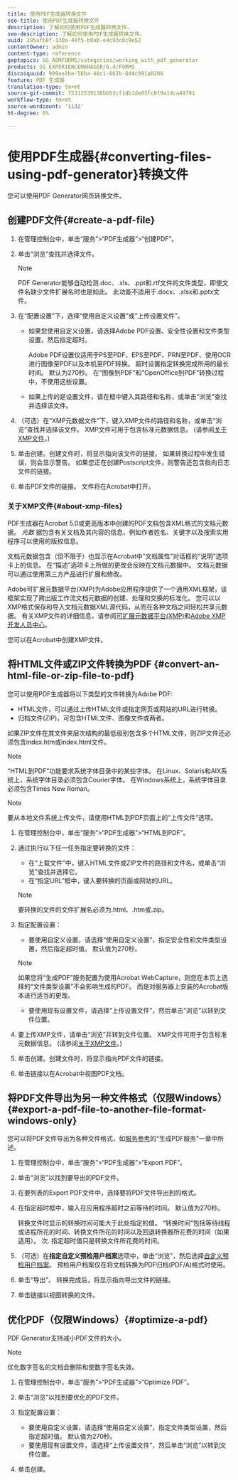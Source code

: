 ```yaml
---
title: 使用PDF生成器转换文件
seo-title: 使用PDF生成器转换文件
description: 了解如何使用PDF生成器转换文件。
seo-description: 了解如何使用PDF生成器转换文件。
uuid: 295afb8f-130a-44f5-b0ab-e4c93c0c9e52
contentOwner: admin
content-type: reference
geptopics: SG_AEMFORMS/categories/working_with_pdf_generator
products: SG_EXPERIENCEMANAGER/6.4/FORMS
discoiquuid: 999ae2be-56ba-48c1-861b-8d4c991a0206
feature: PDF 生成器
translation-type: tm+mt
source-git-commit: 75312539136bb53cf1db1de03fc0f9a1dca49791
workflow-type: tm+mt
source-wordcount: '1132'
ht-degree: 0%

---
```



# 使用PDF生成器{#converting-files-using-pdf-generator}转换文件

您可以使用PDF Generator网页转换文件。

## 创建PDF文件{#create-a-pdf-file}

1. 在管理控制台中，单击“服务”>“PDF生成器”>“创建PDF”。
1. 单击“浏览”查找并选择文件。

   >[!NOTE]
   >
   >PDF Generator能够自动检测.doc、.xls、.ppt和.rtf文件的文件类型，即使文件名缺少文件扩展名时也是如此。 此功能不适用于.docx、.xlsx和.pptx文件。

1. 在“配置设置”下，选择“使用自定义设置”或“上传设置文件”。

   * 如果您使用自定义设置，请选择Adobe PDF设置、安全性设置和文件类型设置，然后指定超时。

      Adobe PDF设置仅适用于PS至PDF、EPS至PDF、PRN至PDF、使用OCR进行图像至PDF以及本机至PDF转换。 超时设置指定转换完成所用的最长时间。 默认为270秒。 在“图像到PDF”和“OpenOffice到PDF”转换过程中，不使用这些设置。

   * 如果上传的是设置文件，请在框中键入其路径和名称，或单击“浏览”查找并选择该文件。

1. （可选）在“XMP元数据文件”下，键入XMP文件的路径和名称，或单击“浏览”查找并选择该文件。 XMP文件可用于包含标准元数据信息。 (请参阅[关于XMP文件](converting-files-using-pdf-generator.md#about-xmp-files)。)
1. 单击创建。创建文件时，将显示指向该文件的链接。 如果转换过程中发生错误，则会显示警告。 如果您正在创建Postscript文件，则警告还包含指向日志文件的链接。
1. 单击PDF文件的链接。 文件将在Acrobat中打开。

### 关于XMP文件{#about-xmp-files}

PDF生成器在Acrobat 5.0或更高版本中创建的PDF文档包含XML格式的文档元数据。 *元数* 据包含有关文档及其内容的信息，例如作者姓名、关键字以及搜索实用程序可以使用的版权信息。

文档元数据包含（但不限于）也显示在Acrobat中“文档属性”对话框的“说明”选项卡上的信息。 在“描述”选项卡上所做的更改会反映在文档元数据中。 文档元数据可以通过使用第三方产品进行扩展和修改。

Adobe可扩展元数据平台(XMP)为Adobe应用程序提供了一个通用XML框架，该框架实现了跨出版工作流文档元数据的创建、处理和交换的标准化。 您可以以XMP格式保存和导入文档元数据XML源代码，从而在各种文档之间轻松共享元数据。 有关XMP文件的详细信息，请参阅[可扩展元数据平台(XMP)](https://www.adobe.com/products/xmp/)和[Adobe XMP开发人员中心](https://www.adobe.com/devnet/xmp.html)。

您可以在Acrobat中创建XMP文件。

## 将HTML文件或ZIP文件转换为PDF {#convert-an-html-file-or-zip-file-to-pdf}

您可以使用PDF生成器将以下类型的文件转换为Adobe PDF:

* HTML文件，可以通过上传HTML文件或指定网页或网站的URL进行转换。
* 归档文件(ZIP)，可包含HTML文件、图像文件或两者。

如果ZIP文件在其文件夹层次结构的最低级别包含多个HTML文件，则ZIP文件还必须包含index.htm或index.html文件。

>[!NOTE]
>
>“HTML到PDF”功能要求系统字体目录中的某些字体。 在Linux、Solaris和AIX系统上，系统字体目录必须包含Courier字体。 在Windows系统上，系统字体目录必须包含Times New Roman。

>[!NOTE]
>
>要从本地文件系统上传文件，请使用HTML到PDF页面上的“上传文件”选项。

1. 在管理控制台中，单击“服务”>“PDF生成器”>“HTML到PDF”。
1. 通过执行以下任一任务指定要转换的文件：

   * 在“上载文件”中，键入HTML文件或ZIP文件的路径和文件名，或单击“浏览”查找并选择它。
   * 在“指定URL”框中，键入要转换的页面或网站的URL。

   >[!NOTE]
   >
   >要转换的文件的文件扩展名必须为.html、.htm或.zip。

1. 指定配置设置：

   * 要使用自定义设置，请选择“使用自定义设置”，指定安全性和文件类型设置，然后指定超时值。 默认值为270秒。
   >[!NOTE]
   >
   >如果您将“生成PDF”服务配置为使用Acrobat WebCapture，则您在本页上选择的“文件类型设置”不会影响生成的PDF。 而是对服务器上安装的Acrobat版本进行适当的更改。

   * 要使用现有设置文件，请选择“上传设置文件”，然后单击“浏览”以转到文件位置。


1. 要上传XMP文件，请单击“浏览”并转到文件位置。 XMP文件可用于包含标准元数据信息。 (请参阅[关于XMP文件](converting-files-using-pdf-generator.md#about-xmp-files)。)
1. 单击创建。创建文件时，将显示指向PDF文件的链接。
1. 单击链接以在Acrobat中视图PDF文档。

## 将PDF文件导出为另一种文件格式（仅限Windows）{#export-a-pdf-file-to-another-file-format-windows-only}

您可以将PDF文件导出为各种文件格式，如[服务参考](https://www.adobe.com/go/learn_aemforms_services_63)的“生成PDF服务”一章中所述。

1. 在管理控制台中，单击“服务”>“PDF生成器”>“Export PDF”。
1. 单击“浏览”以找到要导出的PDF文件。
1. 在要列表的Export PDF文件中，选择要将PDF文件导出到的格式。
1. 在指定超时框中，输入在应用程序超时之前等待的时间。 默认值为270秒。

   转换文件时显示的转换时间可能大于此处指定的值。 “转换时间”包括等待线程或进程所花的时间、转换文件所花的时间以及回退转换器所花费的时间（如果适用）。 次. 指定超时值只是转换文件所花费的时间。

1. （可选）在&#x200B;**指定自定义预检用户档案**&#x200B;选项中，单击“浏览”，然后选择[自定义预检用户档案](https://helpx.adobe.com/acrobat/using/preflight-profiles-acrobat-pro.html)。 预检用户档案仅在将文档转换为PDF归档(PDF/A)格式时使用。
1. 单击“导出”。 转换完成后，将显示指向导出文件的链接。
1. 单击链接以视图转换的文件。

## 优化PDF（仅限Windows）{#optimize-a-pdf}

PDF Generator支持减小PDF文件的大小。

>[!NOTE]
>
>优化数字签名的文档会删除和使数字签名失效。

1. 在管理控制台中，单击“服务”>“PDF生成器”>“Optimize PDF”。
1. 单击“浏览”以找到要优化的PDF文件。
1. 指定配置设置：

   * 要使用自定义设置，请选择“使用自定义设置”，指定文件类型设置，然后指定超时值。 默认值为270秒。
   * 要使用现有设置文件，请选择“上传设置文件”，然后单击“浏览”以转到文件位置。

1. 单击创建。

